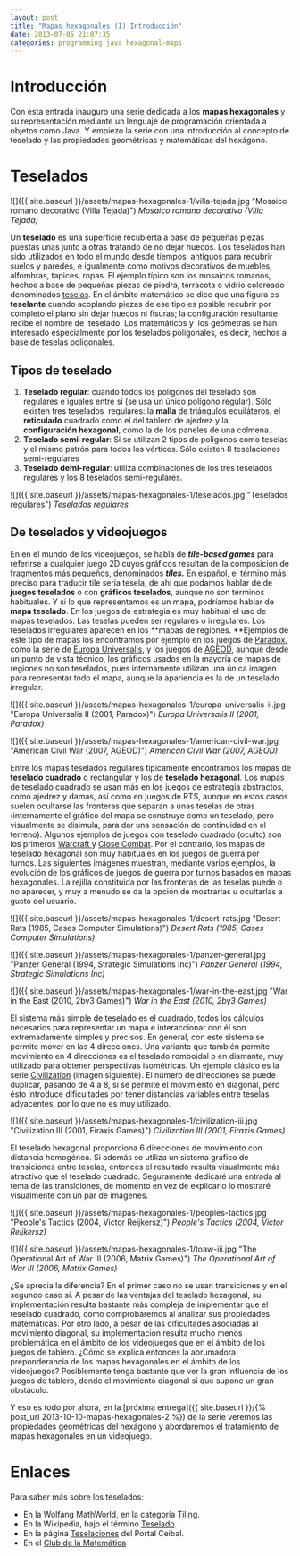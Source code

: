 ```yaml
---
layout: post
title: "Mapas hexagonales (I) Introducción"
date: 2013-07-05 21:07:35
categories: programming java hexagonal-maps 
---
```


# Introducción

Con esta entrada inauguro una serie dedicada a los **mapas hexagonales** y su representación mediante un lenguaje de programación orientada a objetos como Java. Y empiezo la serie con una introducción al concepto de teselado y las propiedades geométricas y matemáticas del hexágono. 

# Teselados

![]({{ site.baseurl }}/assets/mapas-hexagonales-1/villa-tejada.jpg "Mosaico romano decorativo (Villa Tejada)")
*Mosaico romano decorativo (Villa Tejada)*

Un **teselado** es una superficie recubierta a base de pequeñas piezas puestas unas junto a otras tratando de no dejar huecos. Los teselados han sido utilizados en todo el mundo desde tiempos  antiguos para recubrir suelos y paredes, e igualmente como motivos decorativos de muebles, alfombras, tapices, ropas. El ejemplo típico son los mosaicos romanos, hechos a base de pequeñas piezas de piedra, terracota o vidrio coloreado denominados [teselas](http://es.wikipedia.org/wiki/Tesela). En el ámbito matemático se dice que una figura es **teselante** cuando acoplando piezas de ese tipo es posible recubrir por completo el plano sin dejar huecos ni fisuras; la configuración resultante recibe el nombre de  teselado. Los matemáticos y  los geómetras se han interesado especialmente por los teselados poligonales, es decir, hechos a base de teselas poligonales. 

## Tipos de teselado

  1. **Teselado regular**: cuando todos los polígonos del teselado son regulares e iguales entre sí (se usa un único polígono regular). Sólo existen tres teselados  regulares: la **malla** de triángulos equiláteros, el **reticulado** cuadrado como el del tablero de ajedrez y la **configuración hexagonal**, como la de los paneles de una colmena.
  2. **Teselado semi-regular**: Si se utilizan 2 tipos de polígonos como teselas y el mismo patrón para todos los vértices. Sólo existen 8 teselaciones semi-regulares
  3. **Teselado demi-regular**: utiliza combinaciones de los tres teselados regulares y los 8 teselados semi-regulares.

![]({{ site.baseurl }}/assets/mapas-hexagonales-1/teselados.jpg "Teselados regulares")
*Teselados regulares*

## De teselados y videojuegos

En en el mundo de los videojuegos, se habla de **_tile-based games_** para referirse a cualquier juego 2D cuyos gráficos resultan de la composición de fragmentos más pequeños, denominados **_tiles._** En español, el término más preciso para traducir tile sería tesela, de ahí que podamos hablar de de **juegos teselados** o con **gráficos teselados**, aunque no son términos habituales. Y si lo que representamos es un mapa, podríamos hablar de **mapa teselado**. En los juegos de estrategia es muy habitual el uso de mapas teselados. Las teselas pueden ser regulares o irregulares. Los teselados irregulares aparecen en los **mapas de regiones. **Ejemplos de este tipo de mapas los encontramos por ejemplo en los juegos de [Paradox](http://www.paradoxplaza.com/), como la serie de [Europa Universalis](http://es.wikipedia.org/wiki/Europa_Universalis), y los juegos de [AGEOD](http://www.ageod.com/), aunque desde un punto de vista técnico, los gráficos usados en la mayoría de mapas de regiones no son teselados, pues internamente utilizan una única imagen para representar todo el mapa, aunque la apariencia es la de un teselado irregular.

![]({{ site.baseurl }}/assets/mapas-hexagonales-1/europa-universalis-ii.jpg "Europa Universalis II (2001, Paradox)")
*Europa Universalis II (2001, Paradox)*

![]({{ site.baseurl }}/assets/mapas-hexagonales-1/american-civil-war.jpg "American Civil War (2007, AGEOD)")
*American Civil War (2007, AGEOD)*

Entre los mapas teselados regulares típicamente encontramos los mapas de **teselado cuadrado** o rectangular y los de **teselado hexagonal**. Los mapas de teselado cuadrado se usan más en los juegos de estrategia abstractos, como ajedrez y damas, así como en juegos de RTS, aunque en estos casos suelen ocultarse las fronteras que separan a unas teselas de otras (internamente el gráfico del mapa se construye como un teselado, pero visualmente se disimula, para dar una sensación de continuidad en el terreno). Algunos ejemplos de juegos con teselado cuadrado (oculto) son los primeros [Warcraft ](https://es.wikipedia.org/wiki/Warcraft)y [Close Combat](http://en.wikipedia.org/wiki/Close_Combat_\(series\)). Por el contrario, los mapas de teselado hexagonal son muy habituales en los juegos de guerra por turnos. Las siguientes imágenes muestran, mediante varios ejemplos, la evolución de los gráficos de juegos de guerra por turnos basados en mapas hexagonales. La rejilla constituida por las fronteras de las teselas puede o no aparecer, y muy a menudo se da la opción de mostrarlas u ocultarlas a gusto del usuario.

![]({{ site.baseurl }}/assets/mapas-hexagonales-1/desert-rats.jpg "Desert Rats (1985, Cases Computer Simulations)")
*Desert Rats (1985, Cases Computer Simulations)*

![]({{ site.baseurl }}/assets/mapas-hexagonales-1/panzer-general.jpg "Panzer General (1994, Strategic Simulations Inc)")
*Panzer General (1994, Strategic Simulations Inc)*

![]({{ site.baseurl }}/assets/mapas-hexagonales-1/war-in-the-east.jpg "War in the East (2010, 2by3 Games)")
*War in the East (2010, 2by3 Games)*

El sistema más simple de teselado es el cuadrado, todos los cálculos necesarios para representar un mapa e interaccionar con él son extremadamente simples y precisos. En general, con este sistema se permite mover en las 4 direcciones. Una variante que también permite movimiento en 4 direcciones es el teselado romboidal o en diamante, muy utilizado para obtener perspectivas isométricas. Un ejemplo clásico es la serie [Civilization](http://es.wikipedia.org/wiki/Civilization) (imagen siguiente). El número de direcciones se puede duplicar, pasando de 4 a 8, si se permite el movimiento en diagonal, pero ésto introduce dificultades por tener distancias variables entre teselas adyacentes, por lo que no es muy utilizado.

![]({{ site.baseurl }}/assets/mapas-hexagonales-1/civilization-iii.jpg "Civilization III (2001, Firaxis Games)")
*Civilization III (2001, Firaxis Games)*

El teselado hexagonal proporciona 6 direcciones de movimiento con distancia homogénea. Si además se utiliza un sistema gráfico de transiciones entre teselas, entonces el resultado resulta visualmente más atractivo que el teselado cuadrado. Seguramente dedicaré una entrada al tema de las transiciones, de momento en vez de explicarlo lo mostraré visualmente con un par de imágenes.

![]({{ site.baseurl }}/assets/mapas-hexagonales-1/peoples-tactics.jpg "People's Tactics (2004, Victor Reijkersz)")
*People's Tactics (2004, Victor Reijkersz)*

![]({{ site.baseurl }}/assets/mapas-hexagonales-1/toaw-iii.jpg "The Operational Art of War III (2006, Matrix Games)")
*The Operational Art of War III (2006, Matrix Games)*

¿Se aprecia la diferencia? En el primer caso no se usan transiciones y en el segundo caso sí. A pesar de las ventajas del teselado hexagonal, su implementación resulta bastante más compleja de implementar que el teselado cuadrado, como comprobaremos al analizar  sus propiedades matemáticas. Por otro lado, a pesar de las dificultades asociadas al movimiento diagonal, su implementación resulta mucho menos problemática en el ámbito de los videojuegos que en el ámbito de los juegos de tablero. ¿Cómo se explica entonces la abrumadora preponderancia  de los mapas hexagonales en el ámbito de los videojuegos? Posiblemente tenga bastante que ver la gran influencia de los juegos de tablero, donde el movimiento diagonal sí que supone un gran obstáculo.

Y eso es todo por ahora, en la [próxima entrega]({{ site.baseurl }}/{% post_url 2013-10-10-mapas-hexagonales-2 %}) de la serie veremos las propiedades geométricas del hexágono y abordaremos el tratamiento de mapas hexagonales  en un videojuego.

# Enlaces

Para saber más sobre los teselados:

* En la Wolfang MathWorld, en la categoría [Tiling](http://mathworld.wolfram.com/topics/Tiling.html).
* En la Wikipedia, bajo el término [Teselado](http://es.wikipedia.org/wiki/Teselado).
* En la página [Teselaciones](http://www.ceibal.edu.uy/contenidos/areas_conocimiento/mat/teselacionesplano/index.html) del Portal Ceibal.
* En el [Club de la Matemática](http://elclubdelamatematica.blogspot.com.es/2010/02/mosaico-o-teselado.html)